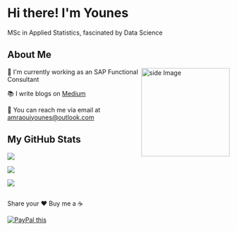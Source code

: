 # Hi there! I'm Younes
MSc in Applied Statistics, fascinated by Data Science

## About Me
<img src="https://github.com/sciencepal/sciencepal/blob/master/assets/life_balance.gif" alt="side Image" align="right" width="200" height="auto" />

👤 I'm currently working as an SAP Functional Consultant

📚 I write blogs on [Medium](https://younes-amraoui.medium.com/)

📧 You can reach me via email at amraouiyounes@outlook.com

## My GitHub Stats

![](https://github-readme-stats.vercel.app/api?username=younesamraouii&count_private=true&show_icons=true&hide=issues,contribs)  

![](https://github-readme-stats.vercel.app/api/top-langs/?username=younesamraouii&layout=compact)

![](https://komarev.com/ghpvc/?username=younesamraouii)

##
Share your ❤️ Buy me a ☕

<a href="https://www.paypal.com/donate/?hosted_button_id=2U48YZJQFVSEQ" 
target="_blank">
<img src="https://www.paypalobjects.com/digitalassets/c/website/marketing/apac/C2/logos-buttons/optimize/26_Blue_PayPal_Pill_Button.png" alt="PayPal this" 
title="PayPal – The safer, easier way to pay online!" border="0" />
</a>

